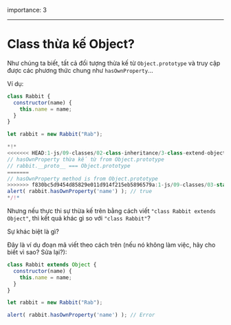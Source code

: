 importance: 3

---

# Class thừa kế Object?

Như chúng ta biết, tất cả đối tượng thừa kế từ `Object.prototype` và truy cập được các phương thức chung như `hasOwnProperty`...

Ví dụ:

```js run
class Rabbit {
  constructor(name) {
    this.name = name;
  }
}

let rabbit = new Rabbit("Rab");

*!*
<<<<<<< HEAD:1-js/09-classes/02-class-inheritance/3-class-extend-object/task.md
// hasOwnProperty thừa kế từ from Object.prototype
// rabbit.__proto__ === Object.prototype
=======
// hasOwnProperty method is from Object.prototype
>>>>>>> f830bc5d9454d85829e011d914f215eb5896579a:1-js/09-classes/03-static-properties-methods/3-class-extend-object/task.md
alert( rabbit.hasOwnProperty('name') ); // true
*/!*
```

Nhưng nếu thực thi sự thừa kế trên bằng cách viết `"class Rabbit extends Object"`, thì kết quả khác gì so với `"class Rabbit"`?

Sự khác biệt là gì?

Đây là ví dụ đoạn mã viết theo cách trên (nếu nó không làm việc, hãy cho biết vì sao? Sửa lại?):

```js
class Rabbit extends Object {
  constructor(name) {
    this.name = name;
  }
}

let rabbit = new Rabbit("Rab");

alert( rabbit.hasOwnProperty('name') ); // Error
```
